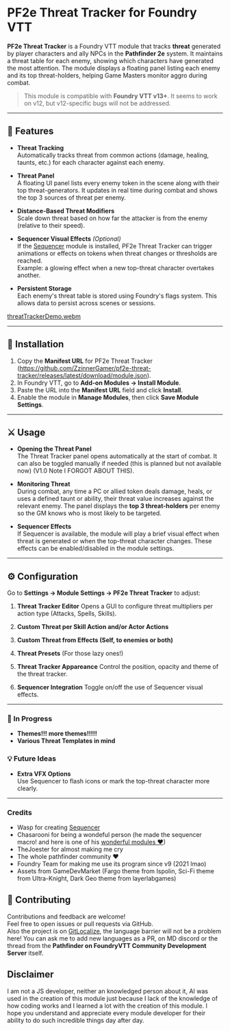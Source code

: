 # PF2e Threat Tracker for Foundry VTT

**PF2e Threat Tracker** is a Foundry VTT module that tracks **threat** generated by player characters and ally NPCs in the **Pathfinder 2e** system. It maintains a threat table for each enemy, showing which characters have generated the most attention. The module displays a floating panel listing each enemy and its top threat-holders, helping Game Masters monitor aggro during combat.

> This module is compatible with **Foundry VTT v13+**. It seems to work on v12, but v12-specific bugs will not be addressed.

---

## 🧩 Features

- **Threat Tracking**  
  Automatically tracks threat from common actions (damage, healing, taunts, etc.) for each character against each enemy.

- **Threat Panel**  
  A floating UI panel lists every enemy token in the scene along with their top threat-generators. It updates in real time during combat and shows the top 3 sources of threat per enemy.

- **Distance-Based Threat Modifiers**  
  Scale down threat based on how far the attacker is from the enemy (relative to their speed).

- **Sequencer Visual Effects** *(Optional)*  
  If the [Sequencer](https://github.com/fantasycalendar/FoundryVTT-Sequencer) module is installed, PF2e Threat Tracker can trigger animations or effects on tokens when threat changes or thresholds are reached.  
  Example: a glowing effect when a new top-threat character overtakes another.

- **Persistent Storage**  
  Each enemy's threat table is stored using Foundry's flags system. This allows data to persist across scenes or sessions.



[threatTrackerDemo.webm](https://github.com/user-attachments/assets/8b0f310a-547e-4fa5-97ac-d394659e4425)




---

## 🚀 Installation

1. Copy the **Manifest URL** for PF2e Threat Tracker (https://github.com/ZzinnerGamer/pf2e-threat-tracker/releases/latest/download/module.json).
2. In Foundry VTT, go to **Add-on Modules → Install Module**.
3. Paste the URL into the **Manifest URL** field and click **Install**.
4. Enable the module in **Manage Modules**, then click **Save Module Settings**.

---

## ⚔️ Usage

- **Opening the Threat Panel**  
  The Threat Tracker panel opens automatically at the start of combat. It can also be toggled manually if needed (this is planned but not available now) (V1.0 Note I FORGOT ABOUT THIS).

- **Monitoring Threat**  
  During combat, any time a PC or allied token deals damage, heals, or uses a defined taunt or ability, their threat value increases against the relevant enemy. The panel displays the **top 3 threat-holders** per enemy so the GM knows who is most likely to be targeted.

- **Sequencer Effects**  
  If Sequencer is available, the module will play a brief visual effect when threat is generated or when the top-threat character changes. These effects can be enabled/disabled in the module settings.

---

## ⚙️ Configuration

Go to **Settings → Module Settings → PF2e Threat Tracker** to adjust:

1. **Threat Tracker Editor**
   Opens a GUI to configure threat multipliers per action type (Attacks, Spells, Skills).

2. **Custom Threat per Skill Action and/or Actor Actions**

3. **Custom Threat from Effects (Self, to enemies or both)**

4. **Threat Presets**
   (For those lazy ones!)

6. **Threat Tracker Appareance**
   Control the position, opacity and theme of the threat tracker.

7. **Sequencer Integration**
   Toggle on/off the use of Sequencer visual effects.

---

### 🔧 In Progress

- **Themes!!! more themes!!!!!**
- **Various Threat Templates in mind**

### 💡 Future Ideas

- **Extra VFX Options**  
  Use Sequencer to flash icons or mark the top-threat character more clearly.

---

### Credits

- Wasp for creating [Sequencer](https://foundryvtt.com/packages/sequencer)
- Chasarooni for being a wondeful person (he made the sequencer macro! and here is one of his [wonderful modules ♥](https://foundryvtt.com/packages/pf2e-rpg-numbers))
- TheJoester for almost making me cry
- The whole pathfinder community ♥
- Foundry Team for making me use its program since v9 (2021 lmao)
- Assets from GameDevMarket (Fargo theme from Ispolin, Sci-Fi theme from Ultra-Knight, Dark Geo theme from layerlabgames)

## 🙌 Contributing

Contributions and feedback are welcome!  
Feel free to open issues or pull requests via GitHub.  
Also the project is on [GitLocalize](https://gitlocalize.com/repo/10413), the language barrier will not be a problem here! You can ask me to add new languages as a PR, on MD discord or the thread from the **Pathfinder on FoundryVTT Community Development Server** itself.

## Disclaimer
I am not a JS developer, neither an knowledged person about it, AI was used in the creation of this module just because I lack of the knowledge of how coding works and I learned a lot with the creation of this module. I hope you understand and appreciate every module developer for their ability to do such incredible things day after day.
